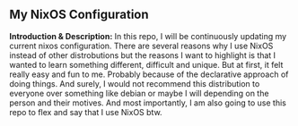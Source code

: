 ## My NixOS Configuration

**Introduction & Description:** In this repo, I will be continuously updating my current nixos configuration. There are several reasons why I use NixOS instead of other distrobutions but the reasons I want to highlight is that I wanted to learn something different, difficult and unique. But at first, it felt really easy and fun to me. Probably because of the declarative approach of doing things. And surely, I would not recommend this distribution to everyone over something like debian or maybe I will depending on the person and their motives. And most importantly, I am also going to use this repo to flex and say that I use NixOS btw.
